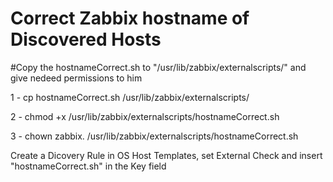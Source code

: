 # Correct Zabbix hostname of Discovered Hosts

#Copy the hostnameCorrect.sh to "/usr/lib/zabbix/externalscripts/" and give nedeed permissions to him

1 - cp hostnameCorrect.sh  /usr/lib/zabbix/externalscripts/

2 - chmod +x  /usr/lib/zabbix/externalscripts/hostnameCorrect.sh

3 - chown zabbix. /usr/lib/zabbix/externalscripts/hostnameCorrect.sh

Create a Dicovery Rule in OS Host Templates, set External Check and insert "hostnameCorrect.sh" in the Key field
